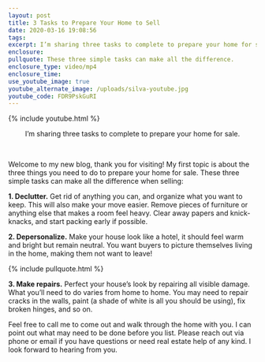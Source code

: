 ```yaml
---
layout: post
title: 3 Tasks to Prepare Your Home to Sell
date: 2020-03-16 19:08:56
tags:
excerpt: I’m sharing three tasks to complete to prepare your home for sale.
enclosure:
pullquote: These three simple tasks can make all the difference.
enclosure_type: video/mp4
enclosure_time:
use_youtube_image: true
youtube_alternate_image: /uploads/silva-youtube.jpg
youtube_code: FDR9PskGuRI
---
```


{% include youtube.html %}

<center>I&rsquo;m sharing three tasks to complete to prepare your home for sale.</center>

&nbsp;

Welcome to my new blog, thank you for visiting\! My first topic is about the three things you need to do to prepare your home for sale. These three simple tasks can make all the difference when selling:

**1\. Declutter.** Get rid of anything you can, and organize what you want to keep. This will also make your move easier. Remove pieces of furniture or anything else that makes a room feel heavy. Clear away papers and knick-knacks, and start packing early if possible.&nbsp;

**2\. Depersonalize.** Make your house look like a hotel, it should feel warm and bright but remain neutral. You want buyers to picture themselves living in the home, making them not want to leave\!

{% include pullquote.html %}

**3\. Make repairs.** Perfect your house’s look by repairing all visible damage. What you’ll need to do varies from home to home. You may need to repair cracks in the walls, paint (a shade of white is all you should be using), fix broken hinges, and so on.

Feel free to call me to come out and walk through the home with you. I can point out what may need to be done before you list. Please reach out via phone or email if you have questions or need real estate help of any kind. I look forward to hearing from you.&nbsp;